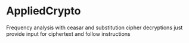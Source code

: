 # AppliedCrypto

Frequency analysis with ceasar and substitution cipher decryptions just provide input for ciphertext and follow instructions

